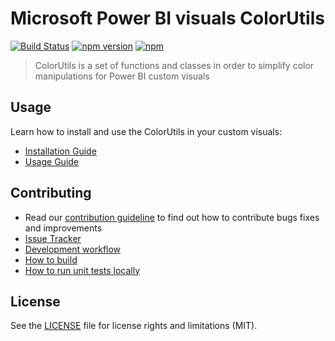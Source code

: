 # Microsoft Power BI visuals ColorUtils
[![Build Status](https://travis-ci.org/Microsoft/powerbi-visuals-utils-colorutils.svg?branch=master)](https://travis-ci.org/Microsoft/powerbi-visuals-utils-colorutils) [![npm version](https://img.shields.io/npm/v/powerbi-visuals-utils-colorutils.svg)](https://www.npmjs.com/package/powerbi-visuals-utils-colorutils) [![npm](https://img.shields.io/npm/dm/powerbi-visuals-utils-colorutils.svg)](https://www.npmjs.com/package/powerbi-visuals-utils-colorutils)

> ColorUtils is a set of functions and classes in order to simplify color manipulations for Power BI custom visuals

## Usage
Learn how to install and use the ColorUtils in your custom visuals:
* [Installation Guide](./docs/usage/installation-guide.md)
* [Usage Guide](./docs/usage/usage-guide.md)

## Contributing
* Read our [contribution guideline](./CONTRIBUTING.md) to find out how to contribute bugs fixes and improvements
* [Issue Tracker](https://github.com/Microsoft/powerbi-visuals-utils-colorutils/issues)
* [Development workflow](./docs/dev/development-workflow.md)
* [How to build](./docs/dev/development-workflow.md#how-to-build)
* [How to run unit tests locally](./docs/dev/development-workflow.md#how-to-run-unit-tests-locally)

## License
See the [LICENSE](./LICENSE) file for license rights and limitations (MIT).
